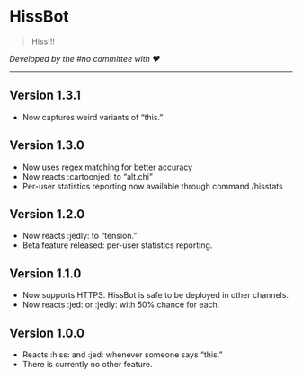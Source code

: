 # HissBot

 > Hiss!!!
 
_Developed by the #no committee with :heart:_

---

## Version 1.3.1
- Now captures weird variants of “this.”
## Version 1.3.0
- Now uses regex matching for better accuracy
- Now reacts :cartoonjed: to “alt.chi”
- Per-user statistics reporting now available through command /hisstats
## Version 1.2.0
- Now reacts :jedly: to “tension.”
- Beta feature released: per-user statistics reporting.
## Version 1.1.0
- Now supports HTTPS. HissBot is safe to be deployed in other channels.
- Now reacts :jed: or :jedly: with 50% chance for each.
## Version 1.0.0
- Reacts :hiss: and :jed: whenever someone says “this.”
- There is currently no other feature.

